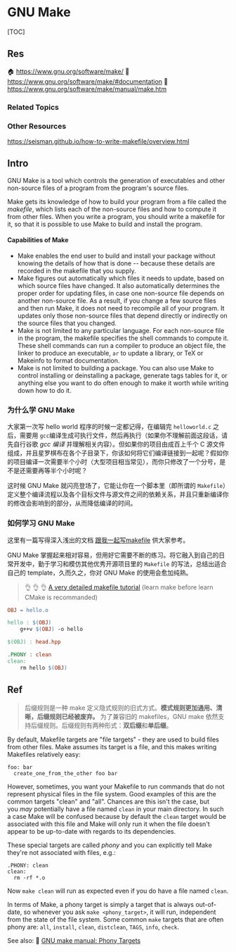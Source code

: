 # GNU Make

[TOC]



## Res
🏠 https://www.gnu.org/software/make/
📂 https://www.gnu.org/software/make/#documentation
📂 https://www.gnu.org/software/make/manual/make.htm


### Related Topics


### Other Resources
https://seisman.github.io/how-to-write-makefile/overview.html



## Intro
GNU Make is a tool which controls the generation of executables and other non-source files of a program from the program's source files.

Make gets its knowledge of how to build your program from a file called the _makefile_, which lists each of the non-source files and how to compute it from other files. When you write a program, you should write a makefile for it, so that it is possible to use Make to build and install the program.
#### Capabilities of Make
- Make enables the end user to build and install your package without knowing the details of how that is done -- because these details are recorded in the makefile that you supply.
- Make figures out automatically which files it needs to update, based on which source files have changed. It also automatically determines the proper order for updating files, in case one non-source file depends on another non-source file. As a result, if you change a few source files and then run Make, it does not need to recompile all of your program. It updates only those non-source files that depend directly or indirectly on the source files that you changed.
- Make is not limited to any particular language. For each non-source file in the program, the makefile specifies the shell commands to compute it. These shell commands can run a compiler to produce an object file, the linker to produce an executable, `ar` to update a library, or TeX or Makeinfo to format documentation.
- Make is not limited to building a package. You can also use Make to control installing or deinstalling a package, generate tags tables for it, or anything else you want to do often enough to make it worth while writing down how to do it.


### 为什么学 GNU Make
大家第一次写 hello world 程序的时候一定都记得，在编辑完 `helloworld.c` 之后，需要用 `gcc`编译生成可执行文件，然后再执行（如果你不理解前面这段话，请先自行谷歌 *gcc 编译* 并理解相关内容）。但如果你的项目由成百上千个 C 源文件组成，并且星罗棋布在各个子目录下，你该如何将它们编译链接到一起呢？假如你的项目编译一次需要半个小时（大型项目相当常见），而你只修改了一个分号，是不是还需要再等半个小时呢？

这时候 GNU Make 就闪亮登场了，它能让你在一个脚本里（即所谓的 `Makefile`）定义整个编译流程以及各个目标文件与源文件之间的依赖关系，并且只重新编译你的修改会影响到的部分，从而降低编译的时间。


### 如何学习 GNU Make
这里有一篇写得深入浅出的文档 [跟我一起写makefile](https://seisman.github.io/how-to-write-makefile/overview.html) 供大家参考。

GNU Make 掌握起来相对容易，但用好它需要不断的练习。将它融入到自己的日常开发中，勤于学习和模仿其他优秀开源项目里的 `Makefile` 的写法，总结出适合自己的 template，久而久之，你对 GNU Make 的使用会愈加纯熟。

> 👌 👌 👌  [A very detailed makefile tutorial](https://seisman.github.io/how-to-write-makefile/overview.html) (learn make before learn CMake is recommanded)

```makefile
OBJ = hello.o

hello : $(OBJ)
	g++v $(OBJ) -o hello

$(OBJ) : head.hpp

.PHONY : clean
clean: 
	rm hello $(OBJ)
```



## Ref
[makefile -- 后缀规则]: https://blog.csdn.net/Anhui_Chen/article/details/107874270
> 后缀规则是一种 make 定义隐式规则的旧式方式。**模式规则更加通用、清晰，后缀规则已经被废弃。** 为了兼容旧的 makefiles，GNU make 依然支持后缀规则。后缀规则有两种形式：**双后缀**和**单后缀**。

[What is the purpose of .PHONY in a Makefile? | Stackoverflow]: https://stackoverflow.com/q/2145590/16542494

By default, Makefile targets are "file targets" - they are used to build files from other files. Make assumes its target is a file, and this makes writing Makefiles relatively easy:
```
foo: bar
  create_one_from_the_other foo bar
```

However, sometimes, you want your Makefile to run commands that do not represent physical files in the file system. Good examples of this are the common targets "clean" and "all". Chances are this isn't the case, but you _may_ potentially have a file named `clean` in your main directory. In such a case Make will be confused because by default the `clean` target would be associated with this file and Make will only run it when the file doesn't appear to be up-to-date with regards to its dependencies.

These special targets are called _phony_ and you can explicitly tell Make they're not associated with files, e.g.:
```
.PHONY: clean
clean:
  rm -rf *.o
```

Now `make clean` will run as expected even if you do have a file named `clean`.

In terms of Make, a phony target is simply a target that is always out-of-date, so whenever you ask `make <phony_target>`, it will run, independent from the state of the file system. Some common `make` targets that are often phony are: `all`, `install`, `clean`, `distclean`, `TAGS`, `info`, `check`.

See also: 🔗 [GNU make manual: Phony Targets](https://www.gnu.org/software/make/manual/html_node/Phony-Targets.html)
